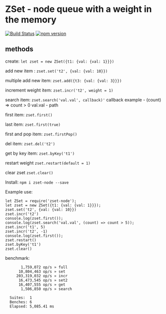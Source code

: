 # ZSet - node queue with a weight in the memory

[![Build Status](https://travis-ci.org/s00d/zset.svg?branch=master)](https://travis-ci.org/s00d/zset)
[![npm version](https://badge.fury.io/js/zset-node.svg)](https://badge.fury.io/js/zset-node)

## methods
create: 
``` let zset = new ZSet({t1: {val: {val: 1}}}) ```

add new item :
``` zset.set('t2', {val: {val: 10}}) ```

multiple add new item:
``` zset.add({t3: {val: {val: 3}}}) ```

increment weight item:
``` zset.incr('t2', weight = 1) ```

search item: 
``` zset.search('val.val', callback)' ```
callback example - (count) => count > 0
val.val - path

first item: 
``` zset.first() ```

last item: 
``` zset.first(true) ```

first and pop item: 
``` zset.firstPop() ```

del item: 
``` zset.del('t2') ```

get by key item: 
``` zset.byKey('t1') ```

restart weight
``` zset.restart(default = 1) ```

clear zset
``` zset.clear() ```

Install: 
``` npm i zset-node --save ```

Example use: 
```
let ZSet = require('zset-node');
let zset = new ZSet({t1: {val: {val: 1}}});
zset.set('t2', {val: {val: 10}})
zset.incr('t2')
console.log(zset.first());
console.log(zset.search('val.val', (count) => count > 5));
zset.incr('t1', 5)
zset.incr('t2', -1)
console.log(zset.first());
zset.restart()
zset.byKey('t1')
zset.clear()
```

benchmark:
```
       1,759,072 op/s » full
      10,804,463 op/s » set
     203,319,032 op/s » incr
      16,473,545 op/s » set2
      16,407,555 op/s » get
       1,506,850 op/s » search

  Suites:  1
  Benches: 6
  Elapsed: 5,085.41 ms
```

